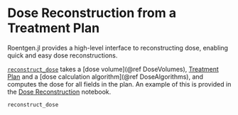 
# Dose Reconstruction from a Treatment Plan

Roentgen.jl provides a high-level interface to reconstructing dose, enabling quick and easy dose reconstructions.

[`reconstruct_dose`](@ref) takes a [dose volume](@ref DoseVolumes), [Treatment Plan](@ref) and a [dose calculation algorithm](@ref DoseAlgorithms), and computes the dose for all fields in the plan.
An example of this is provided in the [Dose Reconstruction](https://github.com/Image-X-Institute/Roentgen.jl/blob/main/examples/Dose%20Reconstruction.ipynb) notebook.

```@docs
reconstruct_dose
```